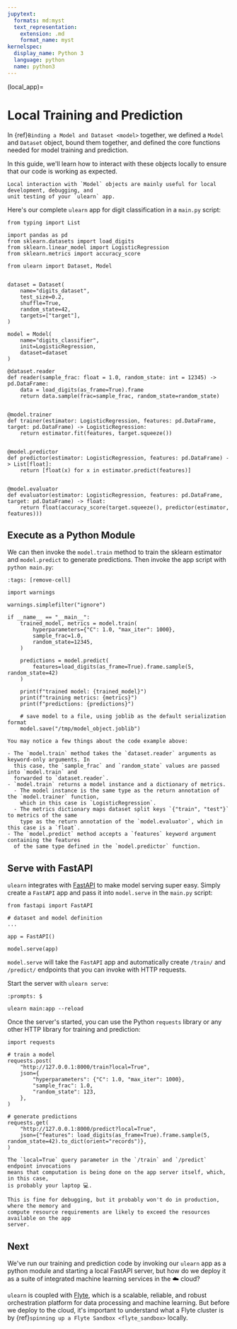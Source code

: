 ```yaml
---
jupytext:
  formats: md:myst
  text_representation:
    extension: .md
    format_name: myst
kernelspec:
  display_name: Python 3
  language: python
  name: python3
---
```


(local_app)=

# Local Training and Prediction

In {ref}`Binding a Model and Dataset <model>` together, we defined a `Model` and `Dataset` object,
bound them together, and defined the core functions needed for model training and prediction.

In this guide, we'll learn how to interact with these objects locally to ensure that our code
is working as expected.

```{note}
Local interaction with `Model` objects are mainly useful for local development, debugging, and
unit testing of your `ulearn` app.
```

Here's our complete `ulearn` app for digit classification in a `main.py` script:

```{code-cell}
from typing import List

import pandas as pd
from sklearn.datasets import load_digits
from sklearn.linear_model import LogisticRegression
from sklearn.metrics import accuracy_score

from ulearn import Dataset, Model


dataset = Dataset(
    name="digits_dataset",
    test_size=0.2,
    shuffle=True,
    random_state=42,
    targets=["target"],
)

model = Model(
    name="digits_classifier",
    init=LogisticRegression,
    dataset=dataset
)

@dataset.reader
def reader(sample_frac: float = 1.0, random_state: int = 12345) -> pd.DataFrame:
    data = load_digits(as_frame=True).frame
    return data.sample(frac=sample_frac, random_state=random_state)


@model.trainer
def trainer(estimator: LogisticRegression, features: pd.DataFrame, target: pd.DataFrame) -> LogisticRegression:
    return estimator.fit(features, target.squeeze())


@model.predictor
def predictor(estimator: LogisticRegression, features: pd.DataFrame) -> List[float]:
    return [float(x) for x in estimator.predict(features)]


@model.evaluator
def evaluator(estimator: LogisticRegression, features: pd.DataFrame, target: pd.DataFrame) -> float:
    return float(accuracy_score(target.squeeze(), predictor(estimator, features)))
```

## Execute as a Python Module

We can then invoke the `model.train` method to train the sklearn estimator and `model.predict`
to generate predictions. Then invoke the app script with `python main.py`:

```{code-cell}
:tags: [remove-cell]

import warnings

warnings.simplefilter("ignore")
```

```{code-cell}
if __name__ == "__main__":
    trained_model, metrics = model.train(
        hyperparameters={"C": 1.0, "max_iter": 1000},
        sample_frac=1.0,
        random_state=12345,
    )

    predictions = model.predict(
        features=load_digits(as_frame=True).frame.sample(5, random_state=42)
    )

    print(f"trained model: {trained_model}")
    print(f"training metrics: {metrics}")
    print(f"predictions: {predictions}")

    # save model to a file, using joblib as the default serialization format
    model.save("/tmp/model_object.joblib")
```

```{note}
You may notice a few things about the code example above:

- The `model.train` method takes the `dataset.reader` arguments as keyword-only arguments. In
  this case, the `sample_frac` and `random_state` values are passed into `model.train` and
  forwarded to `dataset.reader`.
- `model.train` returns a model instance and a dictionary of metrics.
  - The model instance is the same type as the return annotation of the `model.trainer` function,
    which in this case is `LogisticRegression`.
  - The metrics dictionary maps dataset split keys `{"train", "test"}` to metrics of the same
    type as the return annotation of the `model.evaluator`, which in this case is a `float`.
- The `model.predict` method accepts a `features` keyword argument containing the features
  of the same type defined in the `model.predictor` function.
```

## Serve with FastAPI

`ulearn` integrates with [FastAPI](https://fastapi.tiangolo.com/) to make model serving super easy. Simply
create a `FastAPI` app and pass it into `model.serve` in the `main.py` script:

```{code-cell}
from fastapi import FastAPI

# dataset and model definition
...

app = FastAPI()

model.serve(app)
```

`model.serve` will take the `FastAPI` app and automatically create `/train/` and `/predict/` endpoints that you can
invoke with HTTP requests.

Start the server with `ulearn serve`:

```{prompt} bash
:prompts: $

ulearn main:app --reload
```

Once the server's started, you can use the Python `requests` library or any other HTTP library for training
and prediction:

```{code-block} python
import requests

# train a model
requests.post(
    "http://127.0.0.1:8000/train?local=True",
    json={
        "hyperparameters": {"C": 1.0, "max_iter": 1000},
        "sample_frac": 1.0,
        "random_state": 123,
    },
)

# generate predictions
requests.get(
    "http://127.0.0.1:8000/predict?local=True",
    json={"features": load_digits(as_frame=True).frame.sample(5, random_state=42).to_dict(orient="records")},
)
```

```{warning}
The `local=True` query parameter in the `/train` and `/predict` endpoint invocations
means that computation is being done on the app server itself, which, in this case,
is probably your laptop 💻.

This is fine for debugging, but it probably won't do in production, where the memory and
compute resource requirements are likely to exceed the resources available on the app
server.
```

## Next

We've run our training and prediction code by invoking our `ulearn` app as a
python module and starting a local FastAPI server, but how do we deploy it as a suite of integrated
machine learning services in the ☁️ cloud?

`ulearn` is coupled with [Flyte](https://docs.flyte.org/en/latest/), which is a scalable,
reliable, and robust orchestration platform for data processing and machine learning. But before we
deploy to the cloud, it's important to understand what a Flyte cluster is by
{ref}`spinning up a Flyte Sandbox <flyte_sandbox>` locally.
